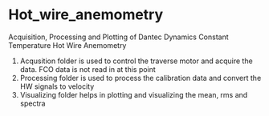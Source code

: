 # Hot_wire_anemometry
Acquisition, Processing and Plotting of Dantec Dynamics Constant Temperature Hot Wire Anemometry

1. Acqusition folder is used to control the traverse motor and acquire the data. FCO data is not read in at this point
2. Processing folder is used to process the calibration data and convert the HW signals to velocity
3. Visualizing folder helps in plotting and visualizing the mean, rms and spectra
